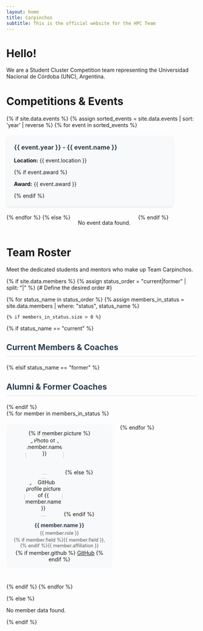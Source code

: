 ```yaml
---
layout: home
title: Carpinchos
subtitle: This is the official website for the HPC Team
---
```



# Hello!

We are a Student Cluster Competition team representing the Universidad Nacional de Córdoba (UNC), Argentina.


# Competitions & Events

<div class="events-container">
{% if site.data.events %}
  {% assign sorted_events = site.data.events | sort: 'year' | reverse %}
  {% for event in sorted_events %}
    <div class="event-card">
      <h3>{{ event.year }} - {{ event.name }}</h3>
      <div class="event-details">
        <p><strong>Location:</strong> {{ event.location }}</p>
        {% if event.award %}
        <p><strong>Award:</strong> {{ event.award }}</p>
        {% endif %}
      </div>
    </div>
  {% endfor %}
{% else %}
  <p>No event data found.</p>
{% endif %}
</div>

<style>
.events-container {
  display: flex;
  flex-wrap: wrap;
  gap: 20px;
  margin: 20px 0;
}
.event-card {
  background: #f8f9fa;
  border-radius: 8px;
  padding: 20px;
  width: 100%;
  max-width: 400px;
  box-shadow: 0 2px 4px rgba(0,0,0,0.1);
}
.event-card h3 {
  margin-top: 0;
  color: #2c3e50;
}
.event-details {
  margin-top: 10px;
}
</style>


# Team Roster

Meet the dedicated students and mentors who make up Team Carpinchos.

{% if site.data.members %}
  {% assign status_order = "current|former" | split: "|" %} {# Define the desired order #}

  {% for status_name in status_order %}
    {% assign members_in_status = site.data.members | where: "status", status_name %}

    {% if members_in_status.size > 0 %}
<div class="roster-group">
      {% if status_name == "current" %}
<h2 class="group-header">Current Members & Coaches</h2>
      {% elsif status_name == "former" %}
<h2 class="group-header">Alumni & Former Coaches</h2>
      {% endif %}

<div style="display: flex; flex-wrap: wrap; gap: 20px;">
      {% for member in members_in_status %}
<div class="member-card">
{% if member.picture %}
<img src="{{ site.baseurl }}/{{ member.picture }}" alt="Photo of {{ member.name }}" class="member-photo">
{% else %}
<img src="https://github.com/{{ member.github }}.png?size=100" alt="GitHub profile picture of {{ member.name }}" class="member-photo">
{% endif %}
<div class="member-info">
<h4>{{ member.name }}</h4>
<p>{{ member.role }}</p>
<p>{% if member.field %}{{ member.field }}, {% endif %}{{ member.affiliation }}</p>
          {% if member.github %}
<a href="https://github.com/{{ member.github }}" target="_blank" rel="noopener noreferrer">GitHub</a>
          {% endif %}
</div>
</div>
      {% endfor %}
</div>
</div>
    {% endif %}
  {% endfor %}

{% else %}
  <p>No member data found.</p>
{% endif %}

<style>
.member-card {
  text-align: center;
  width: 250px; /* Increased width */
  padding: 15px;
  background: #f8f9fa;
  border-radius: 8px;
  transition: transform 0.2s;
}
.member-card:hover {
  transform: translateY(-5px);
  box-shadow: 0 4px 8px rgba(0,0,0,0.1);
}
.member-photo {
  width: 100px;
  height: 100px;
  border-radius: 50%;
  object-fit: cover;
  margin-bottom: 10px;
}
.member-info h4 {
  margin: 5px 0;
  color: #2c3e50;
}
.member-info p {
  margin: 3px 0;
  font-size: 0.9em;
  color: #555;
}

.roster-group {
  margin-bottom: 40px;
}

.group-header {
  color: #2c3e50;
  border-bottom: 2px solid #eee;
  padding-bottom: 10px;
  margin-bottom: 20px;
}

@media (max-width: 768px) {
  .member-card {
    width: 200px; /* Increased width for smaller screens */
  }
}
</style>